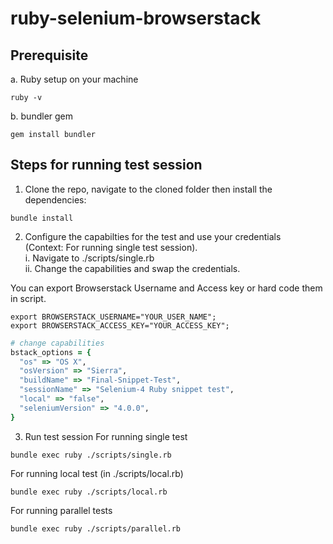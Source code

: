 # ruby-selenium-browserstack

## Prerequisite
a. Ruby setup on your machine
```
ruby -v
```

b. bundler gem
```
gem install bundler
```

## Steps for running test session

1. Clone the repo, navigate to the cloned folder then install the dependencies:
```
bundle install
```
2. Configure the capabilties for the test and use your credentials <br>
(Context: For running single test session). <br>
i. Navigate to ./scripts/single.rb <br>
ii. Change the capabilities and swap the credentials.

  You can export Browserstack Username and Access key or hard code them in script.
```
export BROWSERSTACK_USERNAME="YOUR_USER_NAME";
export BROWSERSTACK_ACCESS_KEY="YOUR_ACCESS_KEY";
```
  ```ruby
# change capabilities
bstack_options = {
    "os" => "OS X",
    "osVersion" => "Sierra",
    "buildName" => "Final-Snippet-Test",
    "sessionName" => "Selenium-4 Ruby snippet test",
    "local" => "false",
    "seleniumVersion" => "4.0.0",
}

  ```
  
3. Run test session
For running single test
```
bundle exec ruby ./scripts/single.rb
```

For running local test (in ./scripts/local.rb)
```
bundle exec ruby ./scripts/local.rb
```

For running parallel tests
```
bundle exec ruby ./scripts/parallel.rb
```